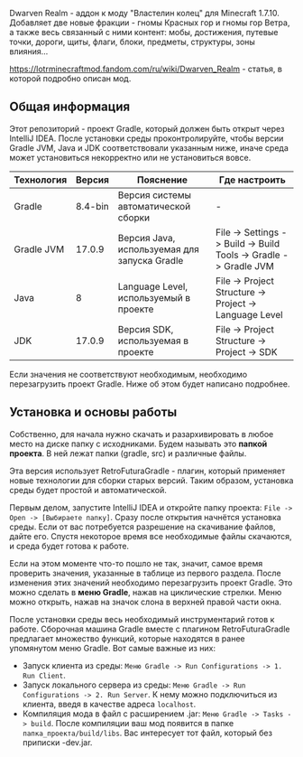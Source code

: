 Dwarven Realm - аддон к моду "Властелин колец" для Minecraft 1.7.10. Добавляет две новые фракции - гномы Красных гор и гномы гор Ветра, а также весь связанный с ними контент: мобы, достижения, путевые точки, дороги, щиты, флаги, блоки, предметы, структуры, зоны влияния...

https://lotrminecraftmod.fandom.com/ru/wiki/Dwarven_Realm - статья, в которой подробно описан мод.

## Общая информация

Этот репозиторий - проект Gradle, который должен быть открыт через IntelliJ IDEA. После установки среды проконтролируйте, чтобы версии Gradle JVM, Java и JDK соответствовали указанным ниже, иначе среда может установиться некорректно или не установиться вовсе.

| Технология | Версия  | Пояснение                                    | Где настроить                                                    |
|------------|---------|----------------------------------------------|------------------------------------------------------------------|
| Gradle     | 8.4-bin | Версия системы автоматической сборки         | -                                                                |
| Gradle JVM | 17.0.9  | Версия Java, используемая для запуска Gradle | File -> Settings -> Build -> Build Tools -> Gradle -> Gradle JVM |
| Java       | 8       | Language Level, используемый в проекте       | File -> Project Structure -> Project -> Language Level           |
| JDK        | 17.0.9  | Версия SDK, используемая в проекте           | File -> Project Structure -> Project -> SDK                      |

Если значения не соответствуют необходимым, необходимо перезагрузить проект Gradle. Ниже об этом будет написано подробнее.

## Установка и основы работы

Собственно, для начала нужно скачать и разархивировать в любое место на диске папку с исходниками. Будем называть это **папкой проекта**. В ней лежат папки (gradle, src) и различные файлы.

Эта версия использует RetroFuturaGradle - плагин, который применяет новые технологии для сборки старых версий. Таким образом, установка среды будет простой и автоматической.

Первым делом, запустите IntelliJ IDEA и откройте папку проекта: `File -> Open -> [Выбираете папку]`. Сразу после открытия начнётся установка среды. Если от вас потребуется разрешение на скачивание файлов, дайте его. Спустя некоторое время все необходимые файлы скачаются, и среда будет готова к работе.

Если на этом моменте что-то пошло не так, значит, самое время проверить значения, указанные в таблице из первого раздела. После изменения этих значений необходимо перезагрузить проект Gradle. Это можно сделать в **меню Gradle**, нажав на циклические стрелки. Меню можно открыть, нажав на значок слона в верхней правой части окна.

После установки среды весь необходимый инструментарий готов к работе. Сборочная машина Gradle вместе с плагином RetroFuturaGradle предлагает множество функций, которые находятся в ранее упомянутом меню Gradle. Вот самые важные из них:

* Запуск клиента из среды: `Меню Gradle -> Run Configurations -> 1. Run Client`.
* Запуск локального сервера из среды: `Меню Gradle -> Run Configurations -> 2. Run Server`. К нему можно подключиться из клиента, введя в качестве адреса `localhost`.
* Компиляция мода в файл с расширением .jar: `Меню Gradle -> Tasks -> build`. После компиляции ваш мод появится в папке `папка_проекта/build/libs`. Вас интересует тот файл, который без приписки -dev.jar.
